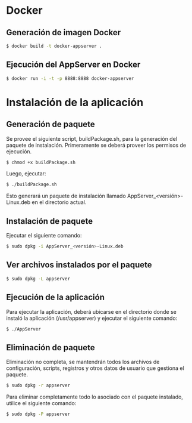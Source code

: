 # Docker

## Generación de imagen Docker
```sh
$ docker build -t docker-appserver .
```

## Ejecución del AppServer en Docker
```sh
$ docker run -i -t -p 8888:8888 docker-appserver
```

# Instalación de la aplicación
## Generación de paquete
Se provee el siguiente script, buildPackage.sh, para la generación del paquete de instalación.
Primeramente se deberá proveer los permisos de ejecución.
```sh
$ chmod +x buildPackage.sh
```
Luego, ejecutar:
```sh
$ ./buildPackage.sh
```
Esto generará un paquete de instalación llamado AppServer_<versión>-Linux.deb en el directorio actual.

## Instalación de paquete
Ejecutar el siguiente comando:
```sh
$ sudo dpkg -i AppServer_<versión>-Linux.deb
```

## Ver archivos instalados por el paquete
```sh
$ sudo dpkg -L appserver
```

## Ejecución de la aplicación
Para ejecutar la aplicación, deberá ubicarse en el directorio donde se instaló la aplicación (/usr/appserver) y ejecutar el siguiente comando:
```sh
$ ./AppServer
```

## Eliminación de paquete
Eliminación no completa, se mantendrán todos los archivos de configuración, scripts, registros y otros datos
de usuario que gestiona el paquete.
```sh
$ sudo dpkg -r appserver
```
Para eliminar completamente todo lo asociado con el paquete instalado, utilice el
siguiente comando:
```sh
$ sudo dpkg -P appserver
```
